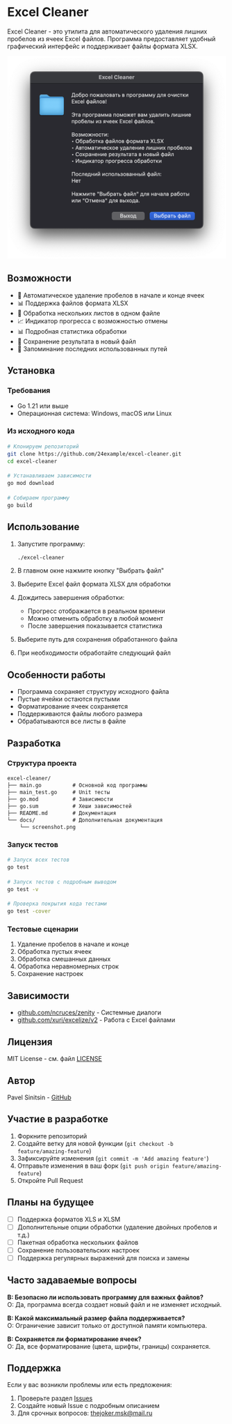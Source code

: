 # Excel Cleaner

Excel Cleaner - это утилита для автоматического удаления лишних пробелов из ячеек Excel файлов. Программа предоставляет удобный графический интерфейс и поддерживает файлы формата XLSX.

![Excel Cleaner Screenshot](docs/screenshot.png)

## Возможности

- 📝 Автоматическое удаление пробелов в начале и конце ячеек
- 📊 Поддержка файлов формата XLSX
- 🔄 Обработка нескольких листов в одном файле
- 📈 Индикатор прогресса с возможностью отмены
- 📊 Подробная статистика обработки
- 💾 Сохранение результата в новый файл
- 🎯 Запоминание последних использованных путей

## Установка

### Требования

- Go 1.21 или выше
- Операционная система: Windows, macOS или Linux

### Из исходного кода

```bash
# Клонируем репозиторий
git clone https://github.com/24example/excel-cleaner.git
cd excel-cleaner

# Устанавливаем зависимости
go mod download

# Собираем программу
go build
```

## Использование

1. Запустите программу:

   ```bash
   ./excel-cleaner
   ```

2. В главном окне нажмите кнопку "Выбрать файл"

3. Выберите Excel файл формата XLSX для обработки

4. Дождитесь завершения обработки:

   - Прогресс отображается в реальном времени
   - Можно отменить обработку в любой момент
   - После завершения показывается статистика

5. Выберите путь для сохранения обработанного файла

6. При необходимости обработайте следующий файл

## Особенности работы

- Программа сохраняет структуру исходного файла
- Пустые ячейки остаются пустыми
- Форматирование ячеек сохраняется
- Поддерживаются файлы любого размера
- Обрабатываются все листы в файле

## Разработка

### Структура проекта

```
excel-cleaner/
├── main.go          # Основной код программы
├── main_test.go     # Unit тесты
├── go.mod           # Зависимости
├── go.sum           # Хеши зависимостей
├── README.md        # Документация
└── docs/            # Дополнительная документация
    └── screenshot.png
```

### Запуск тестов

```bash
# Запуск всех тестов
go test

# Запуск тестов с подробным выводом
go test -v

# Проверка покрытия кода тестами
go test -cover
```

### Тестовые сценарии

1. Удаление пробелов в начале и конце
2. Обработка пустых ячеек
3. Обработка смешанных данных
4. Обработка неравномерных строк
5. Сохранение настроек

## Зависимости

- [github.com/ncruces/zenity](https://github.com/ncruces/zenity) - Системные диалоги
- [github.com/xuri/excelize/v2](https://github.com/qax-os/excelize) - Работа с Excel файлами

## Лицензия

MIT License - см. файл [LICENSE](LICENSE)

## Автор

Pavel Sinitsin - [GitHub](https://github.com/24example)

## Участие в разработке

1. Форкните репозиторий
2. Создайте ветку для новой функции (`git checkout -b feature/amazing-feature`)
3. Зафиксируйте изменения (`git commit -m 'Add amazing feature'`)
4. Отправьте изменения в ваш форк (`git push origin feature/amazing-feature`)
5. Откройте Pull Request

## Планы на будущее

- [ ] Поддержка форматов XLS и XLSM
- [ ] Дополнительные опции обработки (удаление двойных пробелов и т.д.)
- [ ] Пакетная обработка нескольких файлов
- [ ] Сохранение пользовательских настроек
- [ ] Поддержка регулярных выражений для поиска и замены

## Часто задаваемые вопросы

**В: Безопасно ли использовать программу для важных файлов?**  
О: Да, программа всегда создает новый файл и не изменяет исходный.

**В: Какой максимальный размер файла поддерживается?**  
О: Ограничение зависит только от доступной памяти компьютера.

**В: Сохраняется ли форматирование ячеек?**  
О: Да, все форматирование (цвета, шрифты, границы) сохраняется.

## Поддержка

Если у вас возникли проблемы или есть предложения:

1. Проверьте раздел [Issues](https://github.com/24example/excel-cleaner/issues)
2. Создайте новый Issue с подробным описанием
3. Для срочных вопросов: thejoker.msk@mail.ru
